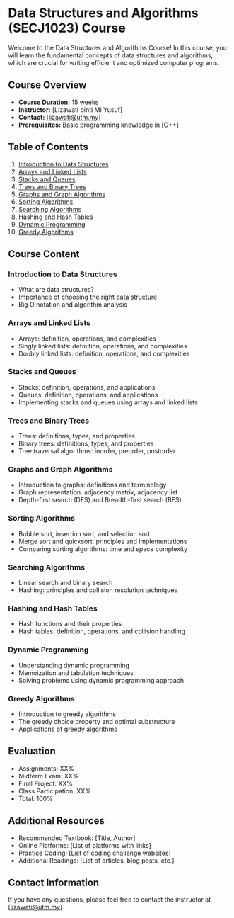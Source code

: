 # Data Structures and Algorithms (SECJ1023) Course

Welcome to the Data Structures and Algorithms Course! In this course, you will learn the fundamental concepts of data structures and algorithms, which are crucial for writing efficient and optimized computer programs.

## Course Overview

- **Course Duration:** 15 weeks
- **Instructor:** [Lizawati binti Mi Yusuf]
- **Contact:** [lizawati@utm.my]
- **Prerequisites:** Basic programming knowledge in [C++]

## Table of Contents

1. [Introduction to Data Structures](#introduction-to-data-structures)
2. [Arrays and Linked Lists](#arrays-and-linked-lists)
3. [Stacks and Queues](#stacks-and-queues)
4. [Trees and Binary Trees](#trees-and-binary-trees)
5. [Graphs and Graph Algorithms](#graphs-and-graph-algorithms)
6. [Sorting Algorithms](#sorting-algorithms)
7. [Searching Algorithms](#searching-algorithms)
8. [Hashing and Hash Tables](#hashing-and-hash-tables)
9. [Dynamic Programming](#dynamic-programming)
10. [Greedy Algorithms](#greedy-algorithms)

## Course Content

### Introduction to Data Structures

- What are data structures?
- Importance of choosing the right data structure
- Big O notation and algorithm analysis

### Arrays and Linked Lists

- Arrays: definition, operations, and complexities
- Singly linked lists: definition, operations, and complexities
- Doubly linked lists: definition, operations, and complexities

### Stacks and Queues

- Stacks: definition, operations, and applications
- Queues: definition, operations, and applications
- Implementing stacks and queues using arrays and linked lists

### Trees and Binary Trees

- Trees: definitions, types, and properties
- Binary trees: definitions, types, and properties
- Tree traversal algorithms: inorder, preorder, postorder

### Graphs and Graph Algorithms

- Introduction to graphs: definitions and terminology
- Graph representation: adjacency matrix, adjacency list
- Depth-first search (DFS) and Breadth-first search (BFS)

### Sorting Algorithms

- Bubble sort, insertion sort, and selection sort
- Merge sort and quicksort: principles and implementations
- Comparing sorting algorithms: time and space complexity

### Searching Algorithms

- Linear search and binary search
- Hashing: principles and collision resolution techniques

### Hashing and Hash Tables

- Hash functions and their properties
- Hash tables: definition, operations, and collision handling

### Dynamic Programming

- Understanding dynamic programming
- Memoization and tabulation techniques
- Solving problems using dynamic programming approach

### Greedy Algorithms

- Introduction to greedy algorithms
- The greedy choice property and optimal substructure
- Applications of greedy algorithms

## Evaluation

- Assignments: XX%
- Midterm Exam: XX%
- Final Project: XX%
- Class Participation: XX%
- Total: 100%

## Additional Resources

- Recommended Textbook: [Title, Author]
- Online Platforms: [List of platforms with links]
- Practice Coding: [List of coding challenge websites]
- Additional Readings: [List of articles, blog posts, etc.]

## Contact Information

If you have any questions, please feel free to contact the instructor at [lizawati@utm.my].
